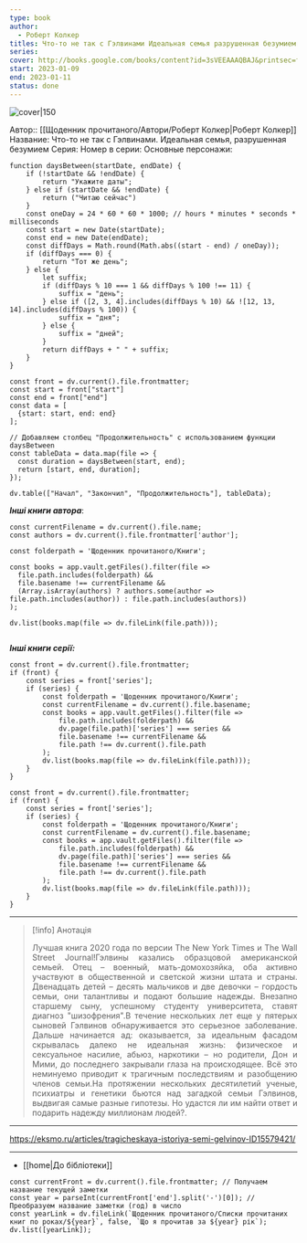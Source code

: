 ```yaml
---
type: book
author:
  - Роберт Колкер
titles: Что-то не так с Гэлвинами Идеальная семья разрушенная безумием
series:
cover: http://books.google.com/books/content?id=3sVEEAAAQBAJ&printsec=frontcover&img=1&zoom=1&edge=curl&source=gbs_api
start: 2023-01-09
end: 2023-01-11
status: done
---
```

![cover|150](Роберт%20Колкер%20-%20Что-то%20не%20так%20с%20Гэлвинами%20Идеальная%20семья%20разрушенная%20безумием.jpg)

Автор:: [[Щоденник прочитаного/Автори/Роберт Колкер|Роберт Колкер]]
Название: Что-то не так с Гэлвинами. Идеальная семья, разрушенная безумием
Серия:
Номер в серии:
Основные персонажи:

```dataviewjs
function daysBetween(startDate, endDate) {
	if (!startDate && !endDate) { 
		return "Укажите даты"; 
	} else if (startDate && !endDate) {
		return ("Читаю сейчас")
	}
	const oneDay = 24 * 60 * 60 * 1000; // hours * minutes * seconds * milliseconds
	const start = new Date(startDate);
	const end = new Date(endDate);
	const diffDays = Math.round(Math.abs((start - end) / oneDay));
	if (diffDays === 0) {
		return "Тот же день";   
	} else {
		let suffix;     
	    if (diffDays % 10 === 1 && diffDays % 100 !== 11) {
		    suffix = "день";     
	    } else if ([2, 3, 4].includes(diffDays % 10) && ![12, 13, 14].includes(diffDays % 100)) {
			suffix = "дня";     
		} else {       
			suffix = "дней";     
		}          
		return diffDays + " " + suffix;   
	} 
}  

const front = dv.current().file.frontmatter;
const start = front["start"]
const end = front["end"]
const data = [
  {start: start, end: end}
];

// Добавляем столбец "Продолжительность" с использованием функции daysBetween
const tableData = data.map(file => {
  const duration = daysBetween(start, end);
  return [start, end, duration];
});

dv.table(["Начал", "Закончил", "Продолжительность"], tableData);
```

***Інші книги автора***:
```dataviewjs
const currentFilename = dv.current().file.name;
const authors = dv.current().file.frontmatter['author'];

const folderpath = 'Щоденник прочитаного/Книги';

const books = app.vault.getFiles().filter(file =>
  file.path.includes(folderpath) &&
  file.basename !== currentFilename &&
  (Array.isArray(authors) ? authors.some(author => file.path.includes(author)) : file.path.includes(authors))
);

dv.list(books.map(file => dv.fileLink(file.path)));


```
***Інші книги серії:***
```dataviewjs
const front = dv.current().file.frontmatter;
if (front) {
	const series = front['series'];
	if (series) {
		const folderpath = 'Щоденник прочитаного/Книги';
		const currentFilename = dv.current().file.basename;
		const books = app.vault.getFiles().filter(file =>  
			file.path.includes(folderpath) && 
			dv.page(file.path)['series'] === series && 
			file.basename !== currentFilename &&
			file.path !== dv.current().file.path 
		);
		dv.list(books.map(file => dv.fileLink(file.path)));
	}
}

```

```dataviewjs
const front = dv.current().file.frontmatter;
if (front) {
	const series = front['series'];
	if (series) {
		const folderpath = 'Щоденник прочитаного/Книги';
		const currentFilename = dv.current().file.basename;
		const books = app.vault.getFiles().filter(file =>  
			file.path.includes(folderpath) && 
			dv.page(file.path)['series'] === series && 
			file.basename !== currentFilename &&
			file.path !== dv.current().file.path 
		);
		dv.list(books.map(file => dv.fileLink(file.path)));
	}
}

```

---
>[!info] Анотація
><p align="justify">Лучшая книга 2020 года по версии The New York Times и The Wall Street Journal!Гэлвины казались образцовой американской семьей. Отец – военный, мать-домохозяйка, оба активно участвуют в общественной и светской жизни штата и страны. Двенадцать детей – десять мальчиков и две девочки – гордость семьи, они талантливы и подают большие надежды. Внезапно старшему сыну, успешному студенту университета, ставят диагноз "шизофрения".В течение нескольких лет еще у пятерых сыновей Гэлвинов обнаруживается это серьезное заболевание. Дальше начинается ад: оказывается, за идеальным фасадом скрывалась далеко не идеальная жизнь: физическое и сексуальное насилие, абьюз, наркотики – но родители, Дон и Мими, до последнего закрывали глаза на происходящее. Всё это неминуемо приводит к трагичным последствиям и разобщению членов семьи.На протяжении нескольких десятилетий ученые, психиатры и генетики бьются над загадкой семьи Гэлвинов, выдвигая самые разные гипотезы. Но удастся ли им найти ответ и подарить надежду миллионам людей?.</p>

___
https://eksmo.ru/articles/tragicheskaya-istoriya-semi-gelvinov-ID15579421/
****
- [[home|До бібліотеки]]
```dataviewjs
const currentFront = dv.current().file.frontmatter; // Получаем название текущей заметки
const year = parseInt(currentFront['end'].split('-')[0]); // Преобразуем название заметки (год) в число
const yearLink = dv.fileLink(`Щоденник прочитаного/Списки прочитаних книг по роках/${year}`, false, `Що я прочитав за ${year} рік`);
dv.list([yearLink]);
```